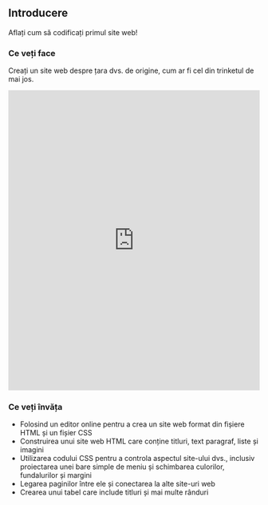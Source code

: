## Introducere

Aflați cum să codificați primul site web!

### Ce veți face

Creați un site web despre țara dvs. de origine, cum ar fi cel din trinketul de mai jos.

<div class="scratch-preview">
  <iframe src="https://trinket.io/embed/html/8d5e6e8aad" width="100%" height="600" frameborder="0" marginwidth="0" marginheight="0" allowfullscreen></iframe>
</div>

### Ce veți învăța

- Folosind un editor online pentru a crea un site web format din fișiere HTML și un fișier CSS
- Construirea unui site web HTML care conține titluri, text paragraf, liste și imagini
- Utilizarea codului CSS pentru a controla aspectul site-ului dvs., inclusiv proiectarea unei bare simple de meniu și schimbarea culorilor, fundalurilor și margini
- Legarea paginilor între ele și conectarea la alte site-uri web
- Crearea unui tabel care include titluri și mai multe rânduri